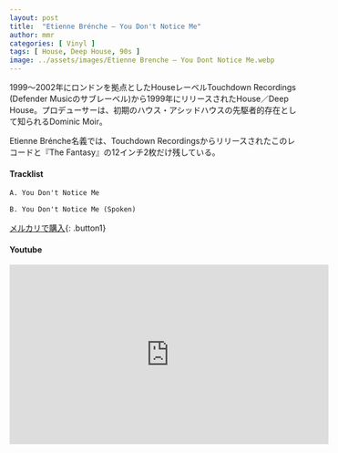 ```yaml
---
layout: post
title:  "Etienne Brénche – You Don't Notice Me"
author: mmr
categories: [ Vinyl ]
tags: [ House, Deep House, 90s ]
image: ../assets/images/Etienne Brenche – You Dont Notice Me.webp
---
```


1999〜2002年にロンドンを拠点としたHouseレーベルTouchdown Recordings (Defender Musicのサブレーベル)から1999年にリリースされたHouse／Deep House。プロデューサーは、初期のハウス・アシッドハウスの先駆者的存在として知られるDominic Moir。

Etienne Brénche名義では、Touchdown Recordingsからリリースされたこのレコードと『The Fantasy』の12インチ2枚だけ残している。


#### Tracklist
```md
A. You Don't Notice Me

B. You Don't Notice Me (Spoken)
```

[メルカリで購入](https://jp.mercari.com/item/m44464677586?afid=6142608987){: .button1}

#### Youtube
<iframe width="560" height="315" src="https://www.youtube.com/embed/oaKgNFzWoFs?si=ruD4WcBLs-i8YpDb" title="YouTube video player" frameborder="0" allow="accelerometer; autoplay; clipboard-write; encrypted-media; gyroscope; picture-in-picture; web-share" referrerpolicy="strict-origin-when-cross-origin" allowfullscreen></iframe>